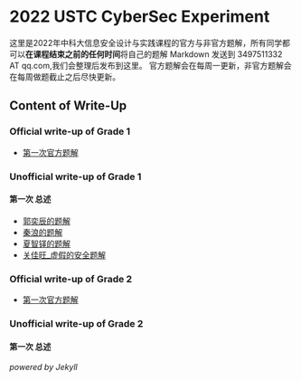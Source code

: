 # 2022 USTC CyberSec Experiment
这里是2022年中科大信息安全设计与实践课程的官方与非官方题解，所有同学都可以**在课程结束之前的任何时间**将自己的题解 Markdown 发送到 3497511332 AT qq.com,我们会整理后发布到这里。 官方题解会在每周一更新，非官方题解会在每周做题截止之后尽快更新。

## Content of Write-Up
### Official write-up of Grade 1
- [第一次官方题解](./officialwp1/20220321)
### Unofficial write-up of Grade 1
#### 第一次 总述
- [郭奕辰的题解](./unofficialwp1/1/guoyichen)
- [秦浪的题解](./unofficialwp1/1/qinlang)
- [夏智铎的题解](./unofficialwp1/1/xiazhiduo)
- [关佳旺_虚假的安全题解](./unofficialwp1/1/guanjiawang)
### Official write-up of Grade 2
- [第一次官方题解](./officialwp2/20220321)
### Unofficial write-up of Grade 2
#### 第一次 总述

_powered by Jekyll_
